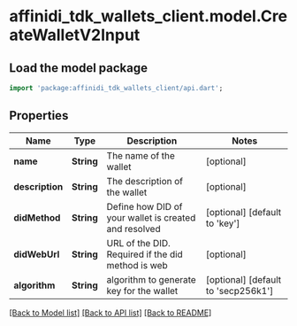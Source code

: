 # affinidi_tdk_wallets_client.model.CreateWalletV2Input

## Load the model package

```dart
import 'package:affinidi_tdk_wallets_client/api.dart';
```

## Properties

| Name            | Type       | Description                                           | Notes                               |
| --------------- | ---------- | ----------------------------------------------------- | ----------------------------------- |
| **name**        | **String** | The name of the wallet                                | [optional]                          |
| **description** | **String** | The description of the wallet                         | [optional]                          |
| **didMethod**   | **String** | Define how DID of your wallet is created and resolved | [optional] [default to 'key']       |
| **didWebUrl**   | **String** | URL of the DID. Required if the did method is web     | [optional]                          |
| **algorithm**   | **String** | algorithm to generate key for the wallet              | [optional] [default to 'secp256k1'] |

[[Back to Model list]](../README.md#documentation-for-models) [[Back to API list]](../README.md#documentation-for-api-endpoints) [[Back to README]](../README.md)
